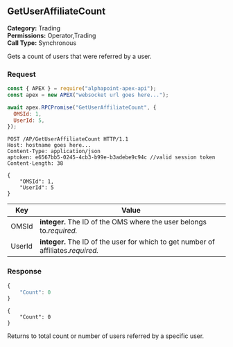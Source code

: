 ## GetUserAffiliateCount

**Category:** Trading<br />
**Permissions:** Operator,Trading<br />
**Call Type:** Synchronous

Gets a count of users that were referred by a user.

### Request

```javascript
const { APEX } = require("alphapoint-apex-api");
const apex = new APEX("websocket url goes here...");

await apex.RPCPromise("GetUserAffiliateCount", {
  OMSId: 1,
  UserId: 5,
});
```

```http
POST /AP/GetUserAffiliateCount HTTP/1.1
Host: hostname goes here...
Content-Type: application/json
aptoken: e6567bb5-0245-4cb3-b99e-b3adebe9c94c //valid session token
Content-Length: 38

{
    "OMSId": 1,
    "UserId": 5
}
```

| Key    | Value                                                                             |
| ------ | --------------------------------------------------------------------------------- |
| OMSId  | **integer.** The ID of the OMS where the user belongs to._required._              |
| UserId | **integer.** The ID of the user for which to get number of affiliates._required._ |

### Response

```javascript
{
    "Count": 0
}
```

```http
{
    "Count": 0
}
```

Returns to total count or number of users referred by a specific user.
